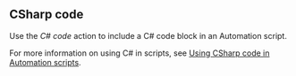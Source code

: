 ## CSharp code

Use the *C# code* action to include a C# code block in an Automation script.

For more information on using C# in scripts, see [Using CSharp code in Automation scripts](Using_CSharp_code_in_Automation_scripts.md).
